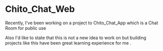# Chito_Chat_Web

Recently, I've been working on a project to Chito_Chat_App which is a Chat Room for public use

Also I'd like to state that this is not a new idea to work on but building projects like this have been great learning experience for me .
